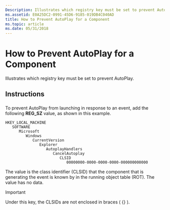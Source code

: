 ```yaml
---
Description: Illustrates which registry key must be set to prevent AutoPlay.
ms.assetid: E0A25DC2-0991-45D6-9185-019DB4C040AD
title: How to Prevent AutoPlay for a Component
ms.topic: article
ms.date: 05/31/2018
---
```


# How to Prevent AutoPlay for a Component

Illustrates which registry key must be set to prevent AutoPlay.

## Instructions

### 

To prevent AutoPlay from launching in response to an event, add the following **REG\_SZ** value, as shown in this example.

```
HKEY_LOCAL_MACHINE
   SOFTWARE
      Microsoft
         Windows
            CurrentVersion
               Explorer
                  AutoplayHandlers
                     CancelAutoplay
                        CLSID
                           00000000-0000-0000-0000-000000000000
```

The value is the class identifier (CLSID) that the component that is generating the event is known by in the running object table (ROT). The value has no data.

> [!IMPORTANT]
> Under this key, the CLSIDs are not enclosed in braces ( {} ).

 

 

 



